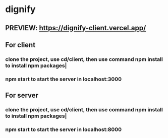 # dignify

## PREVIEW: https://dignify-client.vercel.app/

## For client
### clone the project, use cd/client, then use command npm install to install npm packages|
### npm start to start the server in localhost:3000

## For server
### clone the project, use cd/client, then use command npm install to install npm packages|
### npm start to start the server in localhost:8000
